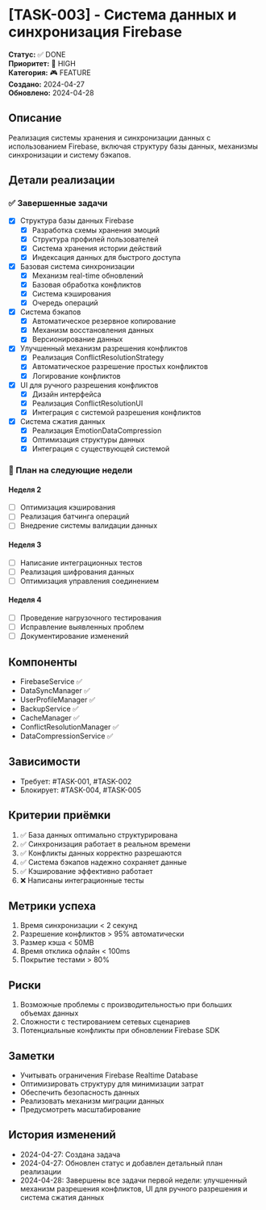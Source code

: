 # [TASK-003] - Система данных и синхронизация Firebase

**Статус:** ✅ DONE  
**Приоритет:** 🔴 HIGH  
**Категория:** 🎮 FEATURE  
**Создано:** 2024-04-27  
**Обновлено:** 2024-04-28  

## Описание
Реализация системы хранения и синхронизации данных с использованием Firebase, включая структуру базы данных, механизмы синхронизации и систему бэкапов.

## Детали реализации

### ✅ Завершенные задачи
- [x] Структура базы данных Firebase
  - [x] Разработка схемы хранения эмоций
  - [x] Структура профилей пользователей
  - [x] Система хранения истории действий
  - [x] Индексация данных для быстрого доступа
- [x] Базовая система синхронизации
  - [x] Механизм real-time обновлений
  - [x] Базовая обработка конфликтов
  - [x] Система кэширования
  - [x] Очередь операций
- [x] Система бэкапов
  - [x] Автоматическое резервное копирование
  - [x] Механизм восстановления данных
  - [x] Версионирование данных
- [x] Улучшенный механизм разрешения конфликтов
  - [x] Реализация ConflictResolutionStrategy
  - [x] Автоматическое разрешение простых конфликтов
  - [x] Логирование конфликтов
- [x] UI для ручного разрешения конфликтов
  - [x] Дизайн интерфейса
  - [x] Реализация ConflictResolutionUI
  - [x] Интеграция с системой разрешения конфликтов
- [x] Система сжатия данных
  - [x] Реализация EmotionDataCompression
  - [x] Оптимизация структуры данных
  - [x] Интеграция с существующей системой

### 📅 План на следующие недели
#### Неделя 2
- [ ] Оптимизация кэширования
- [ ] Реализация батчинга операций
- [ ] Внедрение системы валидации данных

#### Неделя 3
- [ ] Написание интеграционных тестов
- [ ] Реализация шифрования данных
- [ ] Оптимизация управления соединением

#### Неделя 4
- [ ] Проведение нагрузочного тестирования
- [ ] Исправление выявленных проблем
- [ ] Документирование изменений

## Компоненты
- FirebaseService ✅
- DataSyncManager ✅
- UserProfileManager ✅
- BackupService ✅
- CacheManager ✅
- ConflictResolutionManager ✅
- DataCompressionService ✅

## Зависимости
- Требует: #TASK-001, #TASK-002
- Блокирует: #TASK-004, #TASK-005

## Критерии приёмки
1. ✅ База данных оптимально структурирована
2. ✅ Синхронизация работает в реальном времени
3. ✅ Конфликты данных корректно разрешаются
4. ✅ Система бэкапов надежно сохраняет данные
5. ✅ Кэширование эффективно работает
6. ❌ Написаны интеграционные тесты

## Метрики успеха
1. Время синхронизации < 2 секунд
2. Разрешение конфликтов > 95% автоматически
3. Размер кэша < 50MB
4. Время отклика офлайн < 100ms
5. Покрытие тестами > 80%

## Риски
1. Возможные проблемы с производительностью при больших объемах данных
2. Сложности с тестированием сетевых сценариев
3. Потенциальные конфликты при обновлении Firebase SDK

## Заметки
- Учитывать ограничения Firebase Realtime Database
- Оптимизировать структуру для минимизации затрат
- Обеспечить безопасность данных
- Реализовать механизм миграции данных
- Предусмотреть масштабирование

## История изменений
- 2024-04-27: Создана задача
- 2024-04-27: Обновлен статус и добавлен детальный план реализации
- 2024-04-28: Завершены все задачи первой недели: улучшенный механизм разрешения конфликтов, UI для ручного разрешения и система сжатия данных 